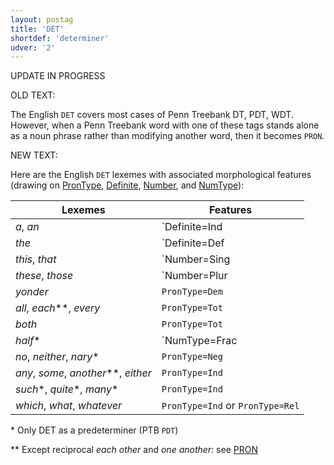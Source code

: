 ```yaml
---
layout: postag
title: 'DET'
shortdef: 'determiner'
udver: '2'
---
```


UPDATE IN PROGRESS

OLD TEXT:

The English `DET` covers most cases of Penn Treebank DT, PDT, WDT. However, when a Penn Treebank word with one of these tags stands alone as a noun phrase rather than modifying another word, then it becomes `PRON`.

NEW TEXT:

Here are the English `DET` lexemes with associated morphological features (drawing on [PronType](), [Definite](), [Number](), and [NumType]()):

Lexemes          | Features
---------------- | -------------
_a_, _an_        | `Definite=Ind|PronType=Art`
_the_            | `Definite=Def|PronType=Art`
_this_, _that_   | `Number=Sing|PronType=Dem`
_these_, _those_ | `Number=Plur|PronType=Dem`
_yonder_         | `PronType=Dem`
_all_, _each_\*\*, _every_ | `PronType=Tot`
_both_           | `PronType=Tot`
_half_\*         | `NumType=Frac|PronType=Ind`
_no_, _neither_, _nary_\*              | `PronType=Neg`
_any_, _some_, _another_\*\*, _either_ | `PronType=Ind`
_such_\*, _quite_\*, _many_\*          | `PronType=Ind`
_which_, _what_, _whatever_            | `PronType=Ind` or `PronType=Rel`

\* Only DET as a predeterminer (PTB `PDT`)

\*\* Except reciprocal _each other_ and _one another_: see [PRON](https://universaldependencies.org/en/pos/PRON.html#reciprocal-pronouns)

<!-- Interlanguage links updated Út 9. května 2023, 20:03:24 CEST -->
